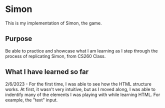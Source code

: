# Simon
This is my implementation of Simon, the game.<br>

## Purpose
Be able to practice and showcase what I am learning as I step through the process of replicating Simon, from CS260 Class.

## What I have learned so far

2/6/2023 - For the first time, I was able to see how the HTML structure works. At first, it wasn't very intuitive, but as I moved along, I was able to indentify many of the elements I was playing with while learning HTML. For example, the "text" input.
